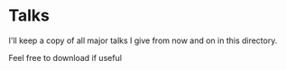 # Talks

I'll keep a copy of all major talks I give from now and on in this directory.

Feel free to download if useful


